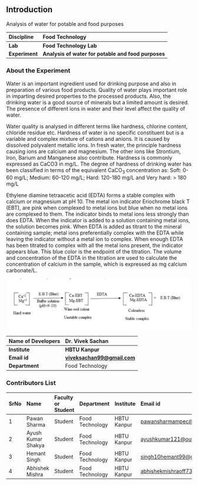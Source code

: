 ## Introduction

Analysis of water for potable and food purposes

<b>Discipline | <b>Food Technology
:--|:--|
<b> Lab | <b> Food Technology Lab
<b> Experiment|     <b> Analysis of water for potable and food purposes

### About the Experiment 

Water is an important ingredient used for drinking purpose and also in preparation of various food products. Quality of water plays important role in imparting desired properties to the processed products. Also, the drinking water is a good source of minerals but a limited amount is desired. The presence of different ions in water and their level affect the quality of water.

Water quality is analysed in different terms like hardness, chlorine content, chloride residue etc. Hardness of water is no specific constituent but is a variable and complex mixture of cations and anions. It is caused by dissolved polyvalent metallic ions. In fresh water, the principle hardness causing ions are calcium and magnesium. The other ions like Strontium, Iron, Barium and Manganese also contribute. Hardness is commonly expressed as CaCO3 in mg/L. The degree of hardness of drinking water has been classified in terms of the equivalent CaCO<sub>3</sub> concentration as:
Soft: 0-60 mg/L; Medium: 60-120 mg/L; Hard: 120-180 mg/L and Very hard: > 180 mg/L

Ethylene diamine tetraacetic acid (EDTA) forms a stable complex with calcium or magnesium at pH 10. The metal ion indicator Eriochrome black T (EBT), are pink when complexed to metal ions but blue when no metal ions are complexed to them. The indicator binds to metal ions less strongly than does EDTA. When the indicator is added to a solution containing metal ions, the solution becomes pink. When EDTA is added as titrant to the mineral containing sample; metal ions preferentially complex with the EDTA while leaving the indicator without a metal ion to complex. When enough EDTA has been titrated to complex with all the metal ions present, the indicator appears blue. This blue color is the endpoint of the titration. The volume and concentration of the EDTA in the titration are used to calculate the concentration of calcium in the sample, which is expressed as mg calcium carbonate/L.

<img src="experiment/images/formula1.png" width="500">

<b>Name of Developers | <b> Dr. Vivek Sachan
:--|:--|
<b> Institute | <b>  HBTU Kanpur
<b> Email id|     <b>  viveksachan99@gmail.com
<b> Department |  Food Technology

### Contributors List

SrNo | Name | Faculty or Student | Department| Institute | Email id
:--|:--|:--|:--|:--|:--|
1 | Pawan Sharma | Student | Food Technology | HBTU Kanpur | pawansharmampec@gmail.com
2 | Ayush Kumar Shakya  | Student | Food Technology | HBTU Kanpur | ayushkumar121@outlook.com
3 | Hemant Singh | Student | Food Technology | HBTU Kanpur | singh10hemant99@gmail.com
4 | Abhishek Mishra | Student | Food Technology | HBTU Kanpur | abhishekmishraoff73@gmail.com
